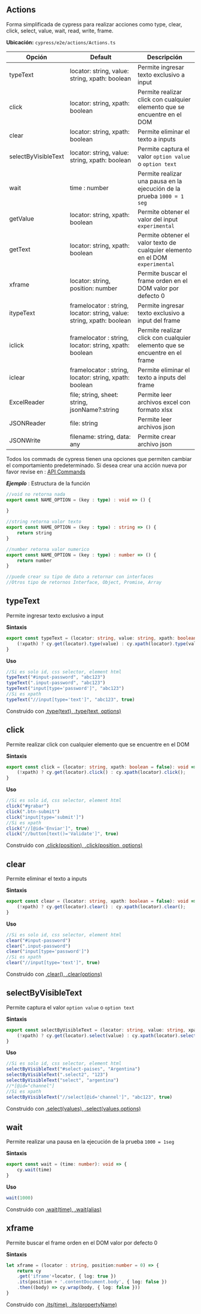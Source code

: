 ## Actions
Forma simplificada de cypress para realizar acciones como type, clear, click, select, value, wait, read, write, frame.

**Ubicación:** `cypress/e2e/actions/Actions.ts` 

| Opción   | Default | Descripción |
|----------|---------|-------------|
| typeText | locator: string, value: string, xpath: boolean | Permite ingresar texto exclusivo a input |
| click | locator: string, xpath: boolean | Permite realizar click con cualquier elemento que se encuentre en el DOM |
| clear | locator: string, xpath: boolean | Permite eliminar el texto a inputs |
| selectByVisibleText | locator: string, value: string, xpath: boolean | Permite captura el valor `option value` o `option text` | 
| wait | time : number | Permite realizar una pausa en la ejecución de la prueba `1000 = 1 seg` |
| getValue | locator: string, xpath: boolean | Permite obtener el valor del input `experimental`|
| getText  | locator: string, xpath: boolean | Permite obtener el valor texto de cualquier elemento en el DOM `experimental`|
| xframe | locator: string, position: number | Permite buscar el frame orden en el DOM valor por defecto 0 |
| itypeText | framelocator : string, locator: string, value: string, xpath: boolean | Permite ingresar texto exclusivo a input del frame |
| iclick | framelocator : string, locator: string, xpath: boolean | Permite realizar click con cualquier elemento que se encuentre en el frame |
| iclear | framelocator : string, locator: string, xpath: boolean | Permite eliminar el texto a inputs del frame |
| ExcelReader | file; string, sheet: string, jsonName?:string | Permite leer archivos excel con formato xlsx |
| JSONReader | file: string | Permite leer archivos json |
| JSONWrite | filename: string, data: any | Permite crear archivo json |

Todos los commads de cypress tienen una opciones que permiten cambiar el comportamiento predeterminado. Si desea crear una acción nueva por favor revise en  : [API Commands](https://docs.cypress.io/api/table-of-contents)

***Ejemplo*** : Estructura de la función
```typescript
//void no retorna nada
export const NAME_OPTION = (key : type) : void => () {
    
}

//string retorna valor texto
export const NAME_OPTION = (key : type) : string => () {
    return string
}

//number retorna valor numerico
export const NAME_OPTION = (key : type) : number => () {
    return number
}

//puede crear su tipo de dato a retornar con interfaces
//Otros tipo de retornos Interface, Object, Promise, Array
```

## typeText
Permite ingresar texto exclusivo a input

**Sintaxis**
```typescript
export const typeText = (locator: string, value: string, xpath: boolean = false) => {
    (!xpath) ? cy.get(locator).type(value) : cy.xpath(locator).type(value);
}
```
**Uso**
```typescript
//Si es solo id, css selector, element html
typeText("#input-password", "abc123")
typeText(".input-password", "abc123")
typeText("input[type='password']", "abc123")
//Si es xpath
typeText("//input[type='text']", "abc123", true)
```
Construido con [.type(text), .type(text, options)](https://docs.cypress.io/api/commands/type)

## click
Permite realizar click con cualquier elemento que se encuentre en el DOM

**Sintaxis**
```typescript
export const click = (locator: string, xpath: boolean = false): void => {
    (!xpath) ? cy.get(locator).click() : cy.xpath(locator).click();
}
```
**Uso**
```typescript
//Si es solo id, css selector, element html
click("#grabar")
click(".btn-submit")
click("input[type='submit']")
//Si es xpath
click("//[@id='Enviar']", true)
click("//button[text()='Validate']", true)
```
Construido con [.click(position), .click(position, options)](https://docs.cypress.io/api/commands/click)

## clear
Permite eliminar el texto a inputs

**Sintaxis**
```typescript
export const clear = (locator: string, xpath: boolean = false): void => {
    (!xpath) ? cy.get(locator).clear() : cy.xpath(locator).clear();
}
```
**Uso**
```typescript
//Si es solo id, css selector, element html
clear("#input-password")
clear(".input-password")
clear("input[type='password']")
//Si es xpath
clear("//input[type='text']", true)
```
Construido con [.clear(), .clear(options)](https://docs.cypress.io/api/commands/clear)

## selectByVisibleText
Permite captura el valor `option value` o `option text`

**Sintaxis**
```typescript
export const selectByVisibleText = (locator: string, value: string, xpath: boolean = false): void => {
    (!xpath) ? cy.get(locator).select(value) : cy.xpath(locator).select(value);
}
```
**Uso**
```typescript
//Si es solo id, css selector, element html
selectByVisibleText("#select-paises", "Argentina")
selectByVisibleText(".select2", "123")
selectByVisibleText("select", "argentina")
//*[@id="channel"]
//Si es xpath
selectByVisibleText("//select[@id='channel']", "abc123", true)
```
Construido con [.select(values), .select(values,options)](https://docs.cypress.io/api/commands/select)

## wait
Permite realizar una pausa en la ejecución de la prueba `1000 = 1seg`

**Sintaxis**
```typescript
export const wait = (time: number): void => {
    cy.wait(time)
}
```
**Uso**
```typescript
wait(1000)
```
Construido con [.wait(time), .wait(alias)](https://docs.cypress.io/api/commands/wait)

## xframe
Permite buscar el frame orden en el DOM valor por defecto 0

**Sintaxis**
```typescript
let xframe = (locator : string, position:number = 0) => {
    return cy
    .get('iframe'+locator, { log: true })
    .its(position + '.contentDocument.body', { log: false })
    .then((body) => cy.wrap(body, { log: false }))
}
```
Construido con [.its(time), .its(propertyName)](https://docs.cypress.io/api/commands/its)


